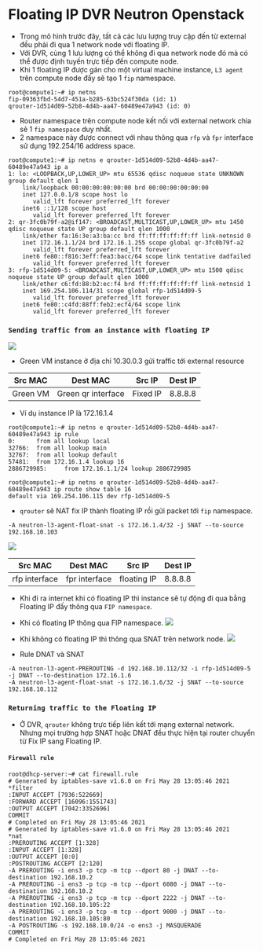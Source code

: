 # Floating IP DVR Neutron Openstack

- Trong mô hình trước đây, tất cả các lưu lượng truy cập đến từ external đều phải đi qua 1 network node với floating IP.
- Với DVR, cùng 1 lưu lượng có thể không đi qua network node đó mà có thể được định tuyến trực tiếp đến compute node.
- Khi 1 floating IP được gán cho một virtual machine instance, `L3 agent` trên compute node đấy sẽ tạo 1 `fip` namespace.

```
root@compute1:~# ip netns
fip-09363fbd-54d7-451a-b285-63bc524f30da (id: 1)
qrouter-1d514d09-52b8-4d4b-aa47-60489e47a943 (id: 0)
```

- Router namespace trên compute node kết nối với external network  chia sẻ 1 `fip namespace` duy nhất.
- 2 namespace này được connect với nhau thông qua `rfp` và `fpr` interface sử dụng 192.254/16 address space.

```
root@compute1:~# ip netns e qrouter-1d514d09-52b8-4d4b-aa47-60489e47a943 ip a
1: lo: <LOOPBACK,UP,LOWER_UP> mtu 65536 qdisc noqueue state UNKNOWN group default qlen 1
    link/loopback 00:00:00:00:00:00 brd 00:00:00:00:00:00
    inet 127.0.0.1/8 scope host lo
       valid_lft forever preferred_lft forever
    inet6 ::1/128 scope host 
       valid_lft forever preferred_lft forever
2: qr-3fc0b79f-a2@if147: <BROADCAST,MULTICAST,UP,LOWER_UP> mtu 1450 qdisc noqueue state UP group default qlen 1000
    link/ether fa:16:3e:a3:ba:cc brd ff:ff:ff:ff:ff:ff link-netnsid 0
    inet 172.16.1.1/24 brd 172.16.1.255 scope global qr-3fc0b79f-a2
       valid_lft forever preferred_lft forever
    inet6 fe80::f816:3eff:fea3:bacc/64 scope link tentative dadfailed 
       valid_lft forever preferred_lft forever
3: rfp-1d514d09-5: <BROADCAST,MULTICAST,UP,LOWER_UP> mtu 1500 qdisc noqueue state UP group default qlen 1000
    link/ether c6:fd:88:b2:ec:f4 brd ff:ff:ff:ff:ff:ff link-netnsid 1
    inet 169.254.106.114/31 scope global rfp-1d514d09-5
       valid_lft forever preferred_lft forever
    inet6 fe80::c4fd:88ff:feb2:ecf4/64 scope link 
       valid_lft forever preferred_lft forever
```

### `Sending traffic from an instance with floating IP`

![](https://i.ibb.co/5kXKcBy/5.png)

- Green VM instance ở địa chỉ 10.30.0.3 gửi traffic tới external resource 

|Src MAC| Dest MAC| Src IP| Dest IP|
|-------|---------|-------|--------|
|Green VM| Green qr interface| Fixed IP| 8.8.8.8|

- Ví dụ instance IP là 172.16.1.4
```
root@compute1:~# ip netns e qrouter-1d514d09-52b8-4d4b-aa47-60489e47a943 ip rule
0:      from all lookup local 
32766:  from all lookup main 
32767:  from all lookup default 
57481:  from 172.16.1.4 lookup 16 
2886729985:     from 172.16.1.1/24 lookup 2886729985 

root@compute1:~# ip netns e qrouter-1d514d09-52b8-4d4b-aa47-60489e47a943 ip route show table 16
default via 169.254.106.115 dev rfp-1d514d09-5 

```

- `qrouter` sẽ NAT fix IP thành floating IP rồi gửi packet tới `fip` namespace.
```
-A neutron-l3-agent-float-snat -s 172.16.1.4/32 -j SNAT --to-source 192.168.10.103
```

![](https://i.ibb.co/SVPxpfh/6.png)

|Src MAC| Dest MAC| Src IP| Dest IP|
|-------|---------|-------|--------|
|rfp interface| fpr interface| floating IP| 8.8.8.8|

- Khi đi ra internet khi có floating IP thì instance sẽ tự động đi qua bằng Floating IP đấy thông qua `FIP namespace`.

- Khi có floating IP thông qua FIP namespace.
![](https://i.ibb.co/C8Cm8L5/Screenshot-from-2021-06-02-15-31-37.png)

- Khi không có floating IP thì thông qua SNAT trên network node.
![](https://i.ibb.co/1vZ11c7/Screenshot-from-2021-06-02-15-38-52.png)

- Rule DNAT và SNAT

```
-A neutron-l3-agent-PREROUTING -d 192.168.10.112/32 -i rfp-1d514d09-5 -j DNAT --to-destination 172.16.1.6
-A neutron-l3-agent-float-snat -s 172.16.1.6/32 -j SNAT --to-source 192.168.10.112
```

### `Returning traffic to the Floating IP`

- Ở DVR, `qrouter` không trực tiếp liên kết tới mạng external network. Nhưng mọi trường hợp SNAT hoặc DNAT đều thực hiện tại router chuyển từ Fix IP sang Floating IP.


#### `Firewall rule`
```
root@dhcp-server:~# cat firewall.rule 
# Generated by iptables-save v1.6.0 on Fri May 28 13:05:46 2021
*filter
:INPUT ACCEPT [7936:522669]
:FORWARD ACCEPT [16096:1551743]
:OUTPUT ACCEPT [7042:3352696]
COMMIT
# Completed on Fri May 28 13:05:46 2021
# Generated by iptables-save v1.6.0 on Fri May 28 13:05:46 2021
*nat
:PREROUTING ACCEPT [1:328]
:INPUT ACCEPT [1:328]
:OUTPUT ACCEPT [0:0]
:POSTROUTING ACCEPT [2:120]
-A PREROUTING -i ens3 -p tcp -m tcp --dport 80 -j DNAT --to-destination 192.168.10.2
-A PREROUTING -i ens3 -p tcp -m tcp --dport 6080 -j DNAT --to-destination 192.168.10.2
-A PREROUTING -i ens3 -p tcp -m tcp --dport 2222 -j DNAT --to-destination 192.168.10.105:22
-A PREROUTING -i ens3 -p tcp -m tcp --dport 9000 -j DNAT --to-destination 192.168.10.105:80
-A POSTROUTING -s 192.168.10.0/24 -o ens3 -j MASQUERADE
COMMIT
# Completed on Fri May 28 13:05:46 2021
```

